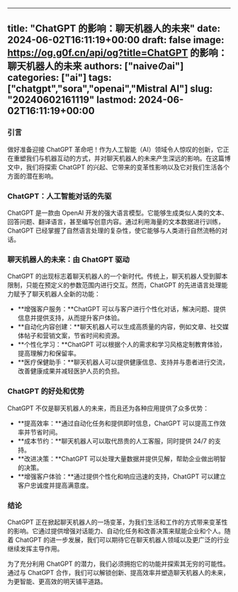 
---
title: "ChatGPT 的影响：聊天机器人的未来"
date: 2024-06-02T16:11:19+00:00
draft: false
image: https://og.g0f.cn/api/og?title=ChatGPT 的影响：聊天机器人的未来
authors: ["naiveのai"]
categories: ["ai"]
tags: ["chatgpt","sora","openai","Mistral AI"]
slug: "20240602161119"
lastmod: 2024-06-02T16:11:19+00:00
---
### 引言

做好准备迎接 ChatGPT 革命吧！作为人工智能（AI）领域令人惊叹的创新，它正在重塑我们与机器互动的方式，并对聊天机器人的未来产生深远的影响。在这篇博文中，我们将探索 ChatGPT 的兴起、它带来的变革性影响以及它对我们生活各个方面的潜在影响。

### ChatGPT：人工智能对话的先驱

ChatGPT 是一款由 OpenAI 开发的强大语言模型。它能够生成类似人类的文本、回答问题、翻译语言，甚至编写创意内容。通过利用海量的文本数据进行训练，ChatGPT 已经掌握了自然语言处理的复杂性，使它能够与人类进行自然流畅的对话。

### 聊天机器人的未来：由 ChatGPT 驱动

ChatGPT 的出现标志着聊天机器人的一个新时代。传统上，聊天机器人受到脚本限制，只能在预定义的参数范围内进行交互。然而，ChatGPT 的先进语言处理能力赋予了聊天机器人全新的功能：

- **增强客户服务：**ChatGPT 可以与客户进行个性化对话，解决问题、提供信息并提供支持，从而提升客户体验。
- **自动化内容创建：**聊天机器人可以生成高质量的内容，例如文章、社交媒体帖子和营销文案，节省时间和资源。
- **个性化学习：**ChatGPT 可以根据个人的需求和学习风格定制教育体验，提高理解力和保留率。
- **医疗保健助手：**聊天机器人可以提供健康信息、支持并与患者进行交流，改善健康成果并减轻医护人员的负担。

### ChatGPT 的好处和优势

ChatGPT 不仅是聊天机器人的未来，而且还为各种应用提供了众多优势：

- **提高效率：**通过自动化任务和提供即时信息，ChatGPT 可以提高工作效率并节省时间。
- **成本节约：**聊天机器人可以取代昂贵的人工客服，同时提供 24/7 的支持。
- **改进决策：**ChatGPT 可以处理大量数据并提供见解，帮助企业做出明智的决策。
- **增强客户体验：**通过提供个性化和响应迅速的支持，ChatGPT 可以建立客户忠诚度并提高满意度。

### 结论

ChatGPT 正在掀起聊天机器人的一场变革，为我们生活和工作的方式带来变革性的影响。它通过提供增强对话能力、自动化任务和改善决策来赋能企业和个人。随着 ChatGPT 的进一步发展，我们可以期待它在聊天机器人领域以及更广泛的行业继续发挥主导作用。

为了充分利用 ChatGPT 的潜力，我们必须拥抱它的功能并探索其无穷的可能性。通过与 ChatGPT 合作，我们可以解锁创新、提高效率并塑造聊天机器人的未来，为更智能、更高效的明天铺平道路。